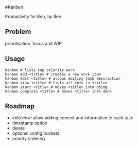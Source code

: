 #Kanben

Productivity for Ben, by Ben

## Problem
prioritisation, focus and WIP


## Usage

```
kanben # lists top priority work
kanben add <title> # creates a new work item
kanban edit <title> # allows editing task description
kanben view <title> # lists all info in <title>
kanben start <title> # moves <title> into doing
kanben complete <title> # moves <title> into done
```

## Roadmap
- *edit/view*: allow adding context and information to each task
- timestamp option
- delete
- optional config buckets
- priority ordering
